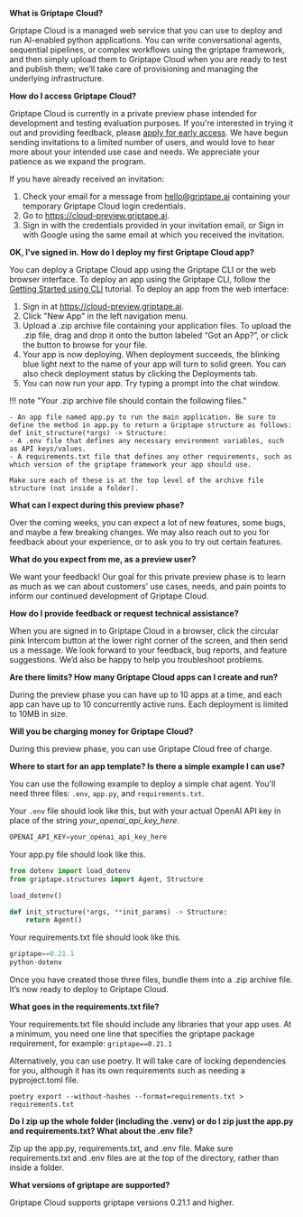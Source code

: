 __What is Griptape Cloud?__

Griptape Cloud is a managed web service that you can use to deploy and run AI-enabled python applications. You can write conversational agents, sequential pipelines, or complex workflows using the griptape framework, and then simply upload them to Griptape Cloud when you are ready to test and publish them; we’ll take care of provisioning and managing the underlying infrastructure.

__How do I access Griptape Cloud?__

Griptape Cloud is currently in a private preview phase intended for development and testing evaluation purposes. If you're interested in trying it out and providing feedback, please [apply for early access](https://webforms.pipedrive.com/f/6k34Wv0Ye9456wvshJGnCrbj9UIEIZ2GJsHIbsif4kN0IaR1OnOXhbstBF0qspJL2j). We have begun sending invitations to a limited number of users, and would love to hear more about your intended use case and needs. We appreciate your patience as we expand the program.

If you have already received an invitation:
1. Check your email for a message from hello@griptape.ai containing your temporary Griptape Cloud login credentials. 
2. Go to https://cloud-preview.griptape.ai.
3. Sign in with the credentials provided in your invitation email, or Sign in with Google using the same email at which you received the invitation. 

__OK, I've signed in. How do I deploy my first Griptape Cloud app?__

You can deploy a Griptape Cloud app using the Griptape CLI or the web browser interface. To deploy an app using the Griptape CLI, follow the [Getting Started using CLI](quickstart-cli.md) tutorial. To deploy an app from the web interface:

1. Sign in at https://cloud-preview.griptape.ai.
2. Click "New App" in the left navigation menu.
3. Upload a .zip archive file containing your application files. To upload the .zip file, drag and drop it onto the button labeled “Got an App?”, or click the button to browse for your file.
4. Your app is now deploying. When deployment succeeds, the blinking blue light next to the name of your app will turn to solid green. You can also check deployment status by clicking the Deployments tab.
5. You can now run your app. Try typing a prompt into the chat window.

!!! note "Your .zip archive file should contain the following files."

    - An app file named app.py to run the main application. Be sure to define the method in app.py to return a Griptape structure as follows:  def init_structure(*args) -> Structure:
    - A .env file that defines any necessary environment variables, such as API keys/values.
    - A requirements.txt file that defines any other requirements, such as which version of the griptape framework your app should use.
        
    Make sure each of these is at the top level of the archive file structure (not inside a folder).

    
__What can I expect during this preview phase?__

Over the coming weeks, you can expect a lot of new features, some bugs, and maybe a few breaking changes. We may also reach out to you for feedback about your experience, or to ask you to try out certain features.

__What do you expect from me, as a preview user?__

We want your feedback! Our goal for this private preview phase is to learn as much as we can about customers’ use cases, needs, and pain points to inform our continued development of Griptape Cloud.

__How do I provide feedback or request technical assistance?__

When you are signed in to Griptape Cloud in a browser, click the circular pink Intercom button at the lower right corner of the screen, and then send us a message. We look forward to your feedback, bug reports, and feature suggestions. We’d also be happy to help you troubleshoot problems. 

__Are there limits? How many Griptape Cloud apps can I create and run?__

During the preview phase you can have up to 10 apps at a time, and each app can have up to 10 concurrently active runs. Each deployment is limited to 10MB in size.

__Will you be charging money for Griptape Cloud?__

During this preview phase, you can use Griptape Cloud free of charge.

__Where to start for an app template? Is there a simple example I can use?__

You can use the following example to deploy a simple chat agent. You'll need three files: `.env`, `app.py`, and `requirements.txt`.

Your `.env` file should look like this, but with your actual OpenAI API key in place of the string _your_openai_api_key_here_.

```py title=".env" hl_lines="3" linenums="1"
OPENAI_API_KEY=your_openai_api_key_here
```

Your app.py file should look like this.

```py title="app.py" hl_lines="3" linenums="1"
from dotenv import load_dotenv
from griptape.structures import Agent, Structure

load_dotenv()

def init_structure(*args, **init_params) -> Structure:
    return Agent()
```

Your requirements.txt file should look like this.

```py title="requirements.txt" hl_lines="3" linenums="1"
griptape==0.21.1
python-dotenv
```

Once you have created those three files, bundle them into a .zip archive file. It’s now ready to deploy to Griptape Cloud.

__What goes in the requirements.txt file?__

Your requirements.txt file should include any libraries that your app uses. At a minimum, you need one line that specifies the griptape package requirement, for example:
`griptape==0.21.1`

Alternatively, you can use poetry. It will take care of locking dependencies for you, although it has its own requirements such as needing a pyproject.toml file.

`poetry export --without-hashes --format=requirements.txt > requirements.txt`

__Do I zip up the whole folder (including the .venv) or do I zip just the app.py and requirements.txt? What about the .env file?__

Zip up the app.py, requirements.txt, and .env file. Make sure requirements.txt and .env files are at the top of the directory, rather than inside a folder.

__What versions of griptape are supported?__

Griptape Cloud supports griptape versions 0.21.1 and higher.

